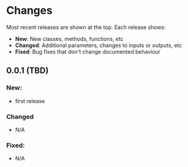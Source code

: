 # Changes

Most recent releases are shown at the top. Each release shows:

- **New**: New classes, methods, functions, etc
- **Changed**: Additional parameters, changes to inputs or outputs, etc
- **Fixed**: Bug fixes that don't change documented behaviour

## 0.0.1 (TBD)

### New:
- first release

### Changed
- N/A

### Fixed:
- N/A
